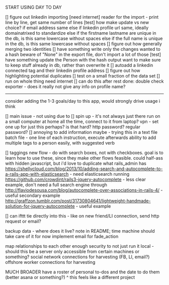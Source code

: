 START USING DAY TO DAY

[] figure out linkedin importing
  [need internet] reader for the import - print line by line, get same number of lines
  [test] how make update vs new choice? 
    if email address same
    else if linkedin profile url same, ideally domainatrixed to standardize
    else if the firstname lastname are unique in the db, is this same lowercase without spaces
    else if the full name is unique in the db, is this same lowercase without spaces
  [] figure out how generally merging two identities 
    [] have something write only the changes wanted to a hash
      beware of "None" in the export file, don't import a lot of those
    [test] have something update the Person with the hash output 
      want to make sure to keep stuff already in db, rather than overwrite it
  [] autoadd a linkedin connected tag and their linkedin profile address
  [] figure out how highlighting potential duplicates
  [] test on a small fraction of the data set
  [] run on whole thing
  need internet
    [] can do this after rest done: double check exporter - does it really not give any info on profile name? 

----

consider adding the 1-3 goals/day to this app, would strongly drive usage i think

[] main issue - not using due to
  [] spin up - it's not always just there
    run on a small computer at home all the time, connect to it from laptop?
    vpn - set one up for just this perhaps? is that hard?
    http password?
    regular password?
  [] annoying to add information
    maybe - trying this in a text file
      batch file - one line of each instruction, execute afterwards
      ability to add multiple tags to a person easily, with suggested verb

[] taggings new flow - do with search boxes, not with checkboxes. goal is to learn how to use these, since they make other flows feasible. could half-ass with hidden javascript, but i'd love to duplicate what rails_admin has
  https://shellycloud.com/blog/2013/10/adding-search-and-autocomplete-to-a-rails-app-with-elasticsearch - need elasticsearch running
  https://github.com/crowdint/rails3-jquery-autocomplete - less clear example, don't need a full search engine through
  http://flaviodesousa.com/blog/autocomplete-over-associations-in-rails-4/ - useful secondary example
  http://graffzon.tumblr.com/post/31730804641/lightweight-handmade-solution-for-jquery-autocomplete - useful example


[] can ifttt tie directly into this - like on new friend/LI connection, send http request or email?



backup data - where does it live? note in README; time machine should take care of it for now
implement email for fade_action

map relationships to each other
enough security to not just run it local - should this be a server only accessible from certain machines or something?
social network connections for harvesting (FB, LI, email?)
offshore worker connections for harvesting

MUCH BROADER
have a roster of personal to-dos and the date to do them (better asana or something?)
  ^ this feels like a different project